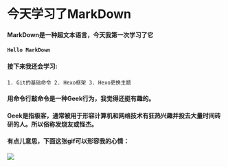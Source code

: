  # 今天学习了MarkDown
 #### MarkDown是一种超文本语言，今天我第一次学习了它
 #### `Hello MarkDown`
 #### 接下来我还会学习:
   `1. Git的基础命令
    2. Hexo框架
    3. Hexo更换主题`
#### 用命令行敲命令是一种**Geek**行为，我觉得还挺有趣的。
#### <!---->Geek是指极客，通常被用于形容计算机和网络技术有狂热兴趣并投去大量时间砖研的人。所以俗称发烧友或怪杰。<!---->
#### 有点儿意思，下面这张gif可以形容我的心情：
![](https://qgt-style.oss-cn-hangzhou.aliyuncs.com/newcoursep4/g1/g1-2-2/tenor.gif)

